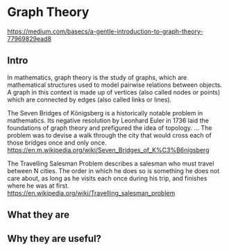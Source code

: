 # Graph Theory

https://medium.com/basecs/a-gentle-introduction-to-graph-theory-77969829ead8


## Intro

In mathematics, graph theory is the study of graphs, which are mathematical structures used to model pairwise relations between objects. A graph in this context is made up of vertices (also called nodes or points) which are connected by edges (also called links or lines).

The Seven Bridges of Königsberg is a historically notable problem in mathematics. Its negative resolution by Leonhard Euler in 1736 laid the foundations of graph theory and prefigured the idea of topology. ... The problem was to devise a walk through the city that would cross each of those bridges once and only once.
https://en.m.wikipedia.org/wiki/Seven_Bridges_of_K%C3%B6nigsberg

The Travelling Salesman Problem describes a salesman who must travel between N cities. The order in which he does so is something he does not care about, as long as he visits each once during his trip, and finishes where he was at first.
https://en.wikipedia.org/wiki/Travelling_salesman_problem


## What they are

## Why they are useful?

